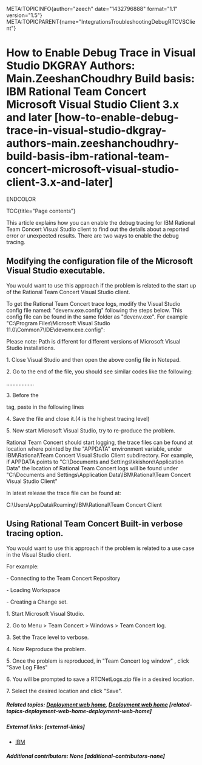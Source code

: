 META:TOPICINFO{author="zeech" date="1432796888" format="1.1"
version="1.5"}
META:TOPICPARENT{name="IntegrationsTroubleshootingDebugRTCVSClient"}

# How to Enable Debug Trace in Visual Studio DKGRAY Authors: Main.ZeeshanChoudhry Build basis: IBM Rational Team Concert Microsoft Visual Studio Client 3.x and later [how-to-enable-debug-trace-in-visual-studio-dkgray-authors-main.zeeshanchoudhry-build-basis-ibm-rational-team-concert-microsoft-visual-studio-client-3.x-and-later]

ENDCOLOR

TOC{title="Page contents"}

This article explains how you can enable the debug tracing for IBM
Rational Team Concert Visual Studio client to find out the details about
a reported error or unexpected results. There are two ways to enable the
debug tracing.

## Modifying the configuration file of the Microsoft Visual Studio executable.

You would want to use this approach if the problem is related to the
start up of the Rational Team Concert Visual Studio client.

To get the Rational Team Concert trace logs, modify the Visual Studio
config file named: "devenv.exe.config" following the steps below. This
config file can be found in the same folder as "devenv.exe". For example
"C:\Program Files\Microsoft Visual Studio
11.0\Common7\IDE\devenv.exe.config":

Please note: Path is different for different versions of Microsoft
Visual Studio installations.

1\. Close Visual Studio and then open the above config file in Notepad.

2\. Go to the end of the file, you should see similar codes like the
following:

..................

3\. Before the

tag, paste in the following lines

4\. Save the file and close it.(4 is the highest tracing level)

5\. Now start Microsoft Visual Studio, try to re-produce the problem.

Rational Team Concert should start logging, the trace files can be found
at location where pointed by the "APPDATA" environment variable, under
IBM\Rational\Team Concert Visual Studio Client subdirectory. For
example, if APPDATA points to "C:\Documents and
Settings\kkishore\Application Data" the location of Rational Team
Concert logs will be found under "C:\Documents and Settings\\Application
Data\IBM\Rational\Team Concert Visual Studio Client"

In latest release the trace file can be found at:

C:\Users\\AppData\Roaming\IBM\Rational\Team Concert Client

## Using Rational Team Concert Built-in verbose tracing option.

You would want to use this approach if the problem is related to a use
case in the Visual Studio client.

For example:

\- Connecting to the Team Concert Repository

\- Loading Workspace

\- Creating a Change set.

1\. Start Microsoft Visual Studio.

2\. Go to Menu \> Team Concert \> Windows \> Team Concert log.

3\. Set the Trace level to verbose.

4\. Now Reproduce the problem.

5\. Once the problem is reproduced, in "Team Concert log window" , click
"Save Log Files"

6\. You will be prompted to save a RTCNetLogs.zip file in a desired
location.

7\. Select the desired location and click "Save".

##### Related topics: [Deployment web home](DeploymentWebHome), [Deployment web home](DeploymentWebHome) [related-topics-deployment-web-home-deployment-web-home]

##### External links: [external-links]

-   [IBM](https://www.ibm.com)

##### Additional contributors: None [additional-contributors-none]
